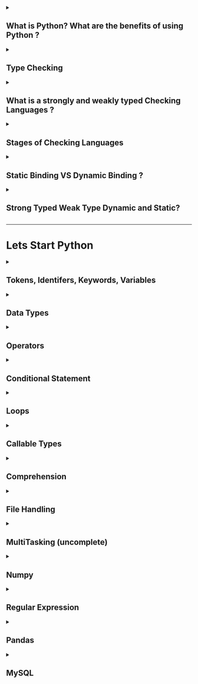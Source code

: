 <details>
<summary> <h2>What is Python? What are the benefits of using Python ?</h2></summary>
  
- ## Python is a high-level, interpreted, general-purpose programming language. 
  - #### Being a general-purpose language, it can be used to build almost any type of application with the right tools/libraries.
  
  - #### Additionally, python supports objects, modules, threads, exception-handling, and automatic memory management which help in modelling real-world problems and building applications to solve these problems.

- ## Benefits of using Python

  - #### Python is a general-purpose programming language that has a simple, easy-to-learn syntax that emphasizes readability and therefore reduces the cost of program maintenance. Moreover, the language is capable of scripting, is completely open-source, and supports third-party packages encouraging modularity and code reuse.
  
  - #### Its high-level data structures, combined with dynamic typing and dynamic binding, attract a huge community of developers for Rapid Application Development and deployment.

</details>

 <details>
<summary> <h2>Type Checking </h2></summary>
  
  - ### There are two Types of Checking.
    - #### Type checking is the process of verifying and enforcing constraints of types in values. 
    - #### Type checking means checking that each opeartion should receive proper no of arguments and proper data type.<br> like `12 + '1'`
    - #### Here `12` int data type and `'1'` is the character data type So It's Possible to sum of integer and Character<br> So They Decide that they generate the Error or Not

</details>

<details>
<summary> <h2>What is a strongly and weakly typed Checking Languages ?</h2></summary>
  
- ### A strongly typed programming language is always pending of their variable data type.
  - #### This is because the system checks the object type before an operation requiring a certain type is called on such variable giving either a compilation error or runtime error.
  
  - #### In a strongly-typed language, such as Python, `"1" + 2` will result in a type error since these languages don't allow for "type-coercion" (implicit conversion of data types).
---  
- ### Weakly typed languages are those where type confusion can happen and eventually produce errors that are difficult to find and detect, which differ them from strongly type languages where these kinds of errors are caught either in compilation time or runtime.  
  - #### Weakly-typed language, such as Javascript, will simply output `"1" + 2 = 12` as result.
  

</details>

<details>
<summary> <h2>Stages of Checking Languages </h2></summary>
  
- ### There are Two Stages of Checking
  - #### Static
  - #### Dynamic 
  
- #### In Static Type Languages Data Types are checked before execution.<br>Example of c language
  ```
  #include <stdio.h>
  void main(){
      int x;
      x = 3;
      printf("%d",x);
    }
  ```
  
  - #### In statically typed languages the type of the variables checked at the compile time of the variable declaration.<br>Statically programming languages check the type of the variable or object while the code enters the compiler.
  - #### In Static typed languages once if a variable is initialized to a data-type it cannot be assigned to the variable of a different type.
  - #### Statically typed languages are faster than dynamically typed languages.
  - #### Some statically typed languages are Java ,C , C++. Etc
  
---
  
- #### A language is considered as Dynamically typed language if the variable type of the language is checked at the runtime of the code compilation or code interpretation.
  - #### In such type of programming languages, we don’t need to initialize a variable with its type
  - #### We can declare a variable by writing the name at left and the value at the left of the variable name<br>Example of python
  ```
         x = 4
         print(x)
  ```
  - #### Some dynamically typed languages are: python, Java Script, Php Etc.
  
 ---
  
 - ### Differences
| Static Type   | Dynamic Type    | 
| :------------ |:---------------:|
| Type Checking is completed at compile Time             | Type Checking is completed at RunTime                     |
| Explicit type declarations are usually required        | Explicit type declarations are not required               |
| Errors are detected Earlier                            | Errors are detected later durning Exection                |
| Variables assignments are static and cannot be changed | Variables assignments are dynamic can be altered          |
| Produces more optimized code                           | Produces less optimized code, runtime errors are possible |
  

</details>

<details>
<summary> <h2>Static Binding VS Dynamic Binding ?</h2></summary>
 
  - ### In Static Binding Once we declare the variable than we cant not change the data Type and value of same variable
  
  ```
  #include <stdio.h>
  void main(){
    int x = 3;
    int x = 3;
    char x = 'c';
    printf("%d",x);
  }
  output is Error
  ```
  
  - ### In Dynamic Languages we are change the variable data type and its value
  
  ```
  x = 4
  print(x)

# now change the value
  x = 5
  print(x)

# Now change its Data type
  x = 'Hello'
  print(x)
 ```
</details>

<details>
  
<summary> <h2>Strong Typed Weak Type Dynamic and Static?</h2></summary>

- ### Some languages are Static they follow the rule of  Weak Type

- ### Some languages are Dynamic they follow the rule of Strong Type

- ### So Clear this Concept With this image

<img src="images/diff.png" />

- ### e.g python is the Dynamic Type They are follow the rule of Strong Type
- ### JavaScript is the Dynamic Type They are follow the rule of  Weak Type
- ### C is the Static Type They are follow the rule of Weak Type
</details>

---
# Lets Start Python

<details>
<summary> <h2>Tokens, Identifers, Keywords, Variables</h2></summary>

<a href="https://github.com/Mubeen-Ahmad/python_11/blob/main/Python/2_Tokens_Variables_Keywords_Identifers_Literals/1_Tokens_(Theory).ipynb
">What is Tokens</a>

<a href="https://github.com/Mubeen-Ahmad/python_11/blob/main/Python/2_Tokens_Variables_Keywords_Identifers_Literals/2_Identifers_and_keywords.ipynb">Identifers and Keywords</a>

<a href="https://github.com/Mubeen-Ahmad/python_11/blob/main/Python/2_Tokens_Variables_Keywords_Identifers_Literals/3_variables.ipynb">Variables</a>
</details>

<details>
<summary> <h2>Data Types</h2></summary>

- ### There are several built-in data types in Python. Although, Python doesn't require data types to be defined explicitly during variable declarations type errors are likely to occur if the knowledge of data types and their compatibility with each other are neglected. 

- ### Python provides type() and isinstance() functions to check the type of these variables. These data types can be grouped into the following categories

- #### 1. **None Type:** **None** keywork represents the null values in Python. Boolean equality operation can be performed using these NoneType objects.

- #### 2. **Numeric Type:** There are three distinct numeric types - `integers`, `floating-point numbers` and `complex numbers`. Additionally, `booleans` are a sub-type of integers.

- #### 3. **Sequence Types:** According to Python Docs, there are three basic Sequence Types - `string` `lists`, `tuples`, and `range` objects. Sequence types have the `in` and `not in` operators defined for their traversing their elements. These operators share the same priority as the comparison operations.

- #### 4. **Mapping Types:** A mapping object can map hashable values to random objects in Python. Mappings objects are mutable and there is currently only one standard mapping type, the `dictionary`.

- #### 5. **Set Types:** Currently, Python has two built-in set types - `set` and `frozenset`. `set` type is mutable and supports methods like *add()* and *remove()*. `frozenset` type is immutable and can't be modified after creation.

- #### 6. **Callable Types:** Callable types are the types to which function call can be applied. They can be **user-defined functions, instance methods, generator functions**, and some other **built-in functions, methods** and **classes**.

---

<details>
  
<summary> <h3>Sequential Data Type</h3></summary>
<h4>Strings</h4>

• <a href="https://github.com/Mubeen-Ahmad/python_11/blob/main/Python/4_Strings/1_strings.ipynb">Strings</a><br>
• <a href="https://github.com/Mubeen-Ahmad/python_11/blob/main/Python/4_Strings/2_Strings_Methods.ipynb">Strings Methods</a><br>
• <a href="https://github.com/Mubeen-Ahmad/python_11/blob/main/Python/4_Strings/3_String_Interning_in_Memory.ipynb">Strings Interning in Memory</a><br><br>

<h4>List</h4>
• <a href="https://github.com/Mubeen-Ahmad/python_11/blob/main/Python/5_List/1_list.ipynb">List</a><br><br>

<h4>Tuple</h4>
• <a href="https://github.com/Mubeen-Ahmad/python_11/blob/main/Python/6_Tuple/1_Tuple.ipynb">Tuple</a>


</details>


<details>
  
<summary> <h3>Sets Type</h3></summary>
<h4>Set</h4>
• <a href="https://github.com/Mubeen-Ahmad/python_11/blob/main/Python/7_Set/1_set.ipynb">Set</a><br>
• <a href="https://github.com/Mubeen-Ahmad/python_11/blob/main/Python/7_Set/2_sets_methods.ipynb">Set Methods</a><br>
• <a href="https://github.com/Mubeen-Ahmad/python_11/blob/main/Python/7_Set/3_frozen_set.ipynb">Frozensets</a>

</details>




<details>
  <summary> <h3>Mapping Type</h3></summary>
<h4>Dictionary</h4>
• <a href="https://github.com/Mubeen-Ahmad/python_11/blob/main/Python/8_Dictionary/1_dictionary.ipynb">Dictionary</a><br>
• <a href="https://github.com/Mubeen-Ahmad/python_11/blob/main/Python/8_Dictionary/2_dictionary_methods.ipynb">Dictionary Methods</a><br>
</details>


<details>
  <summary> <h3>Numeric Data Type</h3></summary>

<h4>Numeric Data Types</h4>
• <a href="https://github.com/Mubeen-Ahmad/python_11/blob/main/Python/3_Numbers/1_Numbers_(int).ipynb">Integers</a><br>
• <a href="https://github.com/Mubeen-Ahmad/python_11/blob/main/Python/3_Numbers/2_Float.ipynb">Float</a><br>
• <a href="https://github.com/Mubeen-Ahmad/python_11/blob/main/Python/3_Numbers/4_Boolean.ipynb">Boolean</a><br><br>
<h4>Type Conversion</h4>
• <a href="https://github.com/Mubeen-Ahmad/python_11/blob/main/Python/3_Numbers/5_Type_Conversion.ipynb">Type Conversion</a><br><br>
<h4>Math Module</h4>
• <a href="https://github.com/Mubeen-Ahmad/python_11/blob/main/Python/3_Numbers/6_math_library.ipynb">Math module</a><br><br>
<h4>Number Interning</h4>
• <a href="https://github.com/Mubeen-Ahmad/python_11/blob/main/Python/3_Numbers/7_Numbers_Interning.ipynb">Number Interning</a><br><br>



</details>
</details>

<details>
  <summary> <h2>Operators</h2></summary>

• <a href="https://github.com/Mubeen-Ahmad/python_11/blob/main/Python/9_Operators/1_Arithmetic.ipynb">Arithmetic</a><br>
• <a href="https://github.com/Mubeen-Ahmad/python_11/blob/main/Python/9_Operators/2_Comparison.ipynb">Comparison</a><br>
• <a href="https://github.com/Mubeen-Ahmad/python_11/blob/main/Python/9_Operators/3_Logical.ipynb">Logical</a><br>
• <a href="https://github.com/Mubeen-Ahmad/python_11/blob/main/Python/9_Operators/4_Identity.ipynb">Identity</a><br>
• <a href="https://github.com/Mubeen-Ahmad/python_11/blob/main/Python/9_Operators/5_Membership.ipynb">Membership</a><br>
• <a href="https://github.com/Mubeen-Ahmad/python_11/blob/main/Python/9_Operators/6_Bitwise.ipynb">Bitwise</a><br>
• <a href="https://github.com/Mubeen-Ahmad/python_11/blob/main/Python/9_Operators/7_Assignment.ipynb">Assignment</a><br>
• <a href="https://github.com/Mubeen-Ahmad/python_11/blob/main/Python/9_Operators/8_Precedence_and_Associativity.ipynb">Precedence and Associativity</a><br>

</details>


<details>
  <summary> <h2>Conditional Statement</h2></summary>
• <a href="https://github.com/Mubeen-Ahmad/python_11/blob/main/Python/10_Conditional_Statements/1_conditions_statements.ipynb">Conditions Statements</a><br>
</details>


<details>
  <summary> <h2>Loops</h2></summary>
• <a href="https://github.com/Mubeen-Ahmad/python_11/blob/main/Python/11_Loops/iterators.ipynb">Iterator VS Iterable</a><br>
• <a href="https://github.com/Mubeen-Ahmad/python_11/blob/main/Python/11_Loops/loops.ipynb">for and while loop</a><br>
• <a href="https://github.com/Mubeen-Ahmad/python_11/blob/main/Python/11_Loops/break_and_continue.ipynb">break continue and use of else in loop</a><br>
• <a href="https://github.com/Mubeen-Ahmad/python_11/blob/main/Python/11_Loops/loops_use_in_datatypes.ipynb">Use of Loops in DataTypes</a><br>

</details>

<details>
  <summary> <h2>Callable Types</h2></summary>
    <details>
    <summary> <h3>Functions</h3></summary>
    • <a href="https://github.com/Mubeen-Ahmad/python_11/blob/main/Python/12_Functions/1_function.ipynb">Functions</a><br>
    • <a href="https://github.com/Mubeen-Ahmad/python_11/blob/main/Python/12_Functions/closer_Function.ipynb">Closer Function</a><br> 
    • <a href="https://github.com/Mubeen-Ahmad/python_11/blob/main/Python/12_Functions/2_args_kwargs.ipynb">Args and Kwargs</a><br>
    • <a href="https://github.com/Mubeen-Ahmad/python_11/blob/main/Python/12_Functions/3_recursion.ipynb">Recursion</a><br>
    • <a href="https://github.com/Mubeen-Ahmad/python_11/blob/main/Python/12_Functions/4_pass_by_value_or_refference.ipynb">Pass By Value or Refference ?</a><br>
    • <a href="https://github.com/Mubeen-Ahmad/python_11/blob/main/Python/12_Functions/5_NameSpace_and_LEGB_rule.ipynb">Namespace and LEGB Rule</a><br>
    • <a href="https://github.com/Mubeen-Ahmad/python_11/blob/main/Python/12_Functions/6_doc_string.ipynb">Doc String</a><br>
    • <a href="https://github.com/Mubeen-Ahmad/python_11/blob/main/Python/12_Functions/7_lambda_(Anonmyous)_Function.ipynb">Lambda Anonmyous Function</a><br>
    
 </details>
 
 <details>
     <summary> <h3>Generators</h3></summary>
    • <a href="https://github.com/Mubeen-Ahmad/python_11/blob/main/Python/13_Generators/Generator.ipynb">Generators</a><br>
 </details>

 <details>
     <summary> <h3>Decoractors</h3></summary>
    • <a href="https://github.com/Mubeen-Ahmad/python_11/blob/main/Python/14%20Decorators/decoractors.ipynb">Decoractors</a><br>
    • <a href="https://github.com/Mubeen-Ahmad/python_11/blob/main/Python/14%20Decorators/difference_in_decoractor_and_function_call.ipynb">Understand Difference in @function VS function()() </a><br>
    
</details>
 
 <details>
     <summary> <h3>OOP</h3></summary>
    • <a href="https://github.com/Mubeen-Ahmad/python_11/blob/main/Python/15_OOP/1_class_and_object.ipynb">Class and Object</a><br>
    • <a href="https://github.com/Mubeen-Ahmad/python_11/blob/main/Python/15_OOP/2_init_and_new_constructor.ipynb">Constructor (init and new)</a><br>
    • <a href="https://github.com/Mubeen-Ahmad/python_11/blob/main/Python/15_OOP/3_class_attributes.ipynb">Class Attributes or Class Variables</a><br>	
    • <a href="https://github.com/Mubeen-Ahmad/python_11/blob/main/Python/15_OOP/4_Instance_Variables.ipynb">Instance Variables</a><br>
    • <a href="https://github.com/Mubeen-Ahmad/python_11/blob/main/Python/15_OOP/4.1_self_Vs_class_name.ipynb">ClassVariable access with self and classname</a><br>    
    • <a href="https://github.com/Mubeen-Ahmad/python_11/blob/main/Python/15_OOP/5_Methods.ipynb">Methods and Difference between in Function and Method</a><br>
    • <a href="https://github.com/Mubeen-Ahmad/python_11/blob/main/Python/15_OOP/6_Class_Method.ipynb">Class Method</a><br>	
    • <a href="https://github.com/Mubeen-Ahmad/python_11/blob/main/Python/15_OOP/7_instance_Method.ipynb">Instance Method</a><br>	
    • <a href="https://github.com/Mubeen-Ahmad/python_11/blob/main/Python/15_OOP/8_Static_Method.ipynb">Static Method</a><br>
    • <a href="https://github.com/Mubeen-Ahmad/python_11/blob/main/Python/15_OOP/9_Decoractors_in_OOP.ipynb">Decoractors in Opp and __call__ Constructor</a><br>
    • <a href="https://github.com/Mubeen-Ahmad/python_11/blob/main/Python/15_OOP/10_property_decorator.ipynb">@property Decoractor and Concept of getter , setter, and deleter </a><br>
    • <a href="https://github.com/Mubeen-Ahmad/python_11/blob/main/Python/15_OOP/11_relationship.ipynb">Relations and its Types (Theory)</a><br>
    • <a href="https://github.com/Mubeen-Ahmad/python_11/blob/main/Python/15_OOP/12_Inheritance.ipynb">Inheritance (IS-A)</a><br>
    • <a href="https://github.com/Mubeen-Ahmad/python_11/blob/main/Python/15_OOP/13_Association.ipynb">Association (HAS-A , PART-OF)</a><br>
    • <a href="https://github.com/Mubeen-Ahmad/python_11/blob/main/Python/15_OOP/14_Abstraction.ipynb">Abstractions</a><br>
    • <a href="https://github.com/Mubeen-Ahmad/python_11/blob/main/Python/15_OOP/15_Polymorphism.ipynb">Polimorphism (Duck and Strong Typing)</a><br>
    • <a href="https://github.com/Mubeen-Ahmad/python_11/blob/main/Python/15_OOP/16_Polimorphism_2.ipynb">Polimorphism (Method Overloading and Overriding , Operator Overloading )</a><br>
    • <a href="https://github.com/Mubeen-Ahmad/python_11/blob/main/Python/15_OOP/17_Magic_methods.ipynb">Magic or Dunder Methods (Operators) </a><br>
    • <a href="https://github.com/Mubeen-Ahmad/python_11/blob/main/Python/15_OOP/18_Some_Useful_Magic_Methods.ipynb">Some More Useful Magic Methods</a><br>
    • <a href="https://github.com/Mubeen-Ahmad/python_11/blob/main/Python/15_OOP/19_Descriptors_Magic_methods.ipynb">Descriptors Magic Methods</a><br>
    • <a href="https://github.com/Mubeen-Ahmad/python_11/blob/main/Python/15_OOP/20_Encapsulation.ipynb">Encapsulation</a><br>
    • <a href="https://github.com/Mubeen-Ahmad/python_11/blob/main/Python/15_OOP/21.Encapsulation_Tricks.ipynb">Encapsulation Trick</a><br>		
</details>
 </details>

 <details>
     <summary> <h2>Comprehension</h2></summary>
    • <a href="https://github.com/Mubeen-Ahmad/python_11/blob/main/Python/11_Loops/comprehension.ipynb">Comprehension</a><br>
 </details>

 <details>
     <summary> <h2>File Handling</h2></summary>
    • <a href="https://github.com/Mubeen-Ahmad/python_11/blob/main/Python/16_File_Handling/1_Text_Files/1_Basic_Write_and_read_modes.ipynb">Read and Write Text File</a><br>
    • <a href="https://github.com/Mubeen-Ahmad/python_11/blob/main/Python/16_File_Handling/1_Text_Files/2_methods.ipynb">Common Methods for Text file</a><br>
    • <a href="https://github.com/Mubeen-Ahmad/python_11/blob/main/Python/16_File_Handling/1_Text_Files/3_Useful_Tips.ipynb">UseFull Tips for Text Files</a><br>
    • <a href="https://github.com/Mubeen-Ahmad/python_11/blob/main/Python/16_File_Handling/2_binary_files/1_Binary_files.ipynb">Binary Files</a><br>
    • <a href="https://github.com/Mubeen-Ahmad/python_11/blob/main/Python/16_File_Handling/3_Json/1_Json.ipynb">Json Files</a><br>
    • <a href="https://github.com/Mubeen-Ahmad/python_11/blob/main/Python/16_File_Handling/4_Pickling/1_pickling_and_unplicking.ipynb">Pickling</a><br>
    • <a href="https://github.com/Mubeen-Ahmad/python_11/blob/main/Python/16_File_Handling/4_Pickling/2_pickle_methods.ipynb">Pickle Common Methods</a><br>    
    • <a href="https://github.com/Mubeen-Ahmad/python_11/blob/main/Python/16_File_Handling/5_Zip_Files/1_Working_with_Zip_files.ipynb">Zip Files</a><br>
    • <a href="https://github.com/Mubeen-Ahmad/python_11/blob/main/Python/16_File_Handling/5_Zip_Files/2_Zip_file_methods.ipynb">Zip File Methods</a><br>
    • <a href="https://github.com/Mubeen-Ahmad/python_11/blob/main/Python/16_File_Handling/5_Zip_Files/3_Zip_and_Unzip_Program.ipynb">Zip and Unzip Complete Program</a><br>
 </details>
  <details>
     <summary> <h2>MultiTasking (uncomplete)</h2></summary>
    • <a href="https://github.com/Mubeen-Ahmad/python_11/blob/main/Python/MultiTasking/1_what_is_process_and_threads.ipynb">Process and Threads (Short Theory)</a><br>
    • <a href="https://github.com/Mubeen-Ahmad/python_11/blob/main/Python/MultiTasking/2_Stages_of_Process.ipynb">Stages or Steps of Process</a><br>
    • <a href="https://github.com/Mubeen-Ahmad/python_11/blob/main/Python/MultiTasking/3_create_process_and_Expand_process_in_class.ipynb">Create Process and Expanding Process in Class</a><br>
   
    
 </details>
  <details>
     <summary> <h2>Numpy</h2></summary>
  	<details>
    	 <summary> <h4>Basic Numpy Demensions,Traversing, Indexing, Iterations and Broadcasting</h4></summary>
    	     • <a href="https://github.com/Mubeen-Ahmad/python_11/blob/main/Python/17_Numpy/4_Arrays_and_Matrix.ipynb">Arrays and Matrix Basic</a><br>
     	     • <a href="https://github.com/Mubeen-Ahmad/python_11/blob/main/Python/17_Numpy/3_Slicing_and_iteration.ipynb">Indexing Slicing and Iterations</a><br>
     	     • <a href="https://github.com/Mubeen-Ahmad/python_11/blob/main/Python/17_Numpy/Understand_Axis.ipynb">Axis</a><br>
     	     • <a href="https://github.com/Mubeen-Ahmad/python_11/blob/main/Python/17_Numpy/data_types_and_memory_Efecient.ipynb">Data Types and Memory Efficiency</a><br>
     	     • <a href="https://github.com/Mubeen-Ahmad/python_11/blob/main/Python/17_Numpy/5_Fancy_boolean_Indexing_and_numpy_programs.ipynb">Fancy and Boolean Indexing, Spin array</a><br>
     	     • <a href="https://github.com/Mubeen-Ahmad/python_11/blob/main/Python/17_Numpy/Broadcasting.ipynb">Broadcasting</a><br>
     </details>
     <details>
     <summary> <h4>Basic Functions and Methods</h4></summary>
      • <a href="https://github.com/Mubeen-Ahmad/python_11/blob/main/Python/17_Numpy/array_creations_functions.ipynb">Array Creation Functions</a><br>
      • <a href="https://github.com/Mubeen-Ahmad/python_11/blob/main/Python/17_Numpy/existing_array_creation.ipynb">Existing Array Creation Functions</a><br>
      • <a href="https://github.com/Mubeen-Ahmad/python_11/blob/main/Python/17_Numpy/Creating%20record%20arrays.ipynb">Heterogeneous Arrays Functions</a><br>
      • <a href="https://github.com/Mubeen-Ahmad/python_11/blob/main/Python/17_Numpy/Numercial%20Functions.ipynb">Numercial Functions</a><br>
      • <a href="https://github.com/Mubeen-Ahmad/python_11/blob/main/Python/17_Numpy/changing%20shapes%20and%20Demension%20Functions.ipynb">Changing Shape and Demension Functions and Methods</a><br>
      • <a href="https://github.com/Mubeen-Ahmad/python_11/blob/main/Python/17_Numpy/Transpose%20and%20rearange%20Arrays%20Functions.ipynb">Transpose and Rearanging Functions</a><br>
      • <a href="https://github.com/Mubeen-Ahmad/python_11/blob/main/Python/17_Numpy/adding%20and%20removing%20functions.ipynb">Add and Remove Elements Functions</a><br>
      • <a href="https://github.com/Mubeen-Ahmad/python_11/blob/main/Python/17_Numpy/finding%20and%20replacing%20elements%20Functions.ipynb">Finding and Replacing Functions</a><br>
      • <a href="https://github.com/Mubeen-Ahmad/python_11/blob/main/Python/17_Numpy/Splitting%20and%20Joining%20Function.ipynb">Splitting and Joining Functions</a><br>		
      • <a href="https://github.com/Mubeen-Ahmad/python_11/blob/main/Python/17_Numpy/Numpy File Handling Functions.ipynb">File Handling Functions</a><br>		
     </details>
     <details>
     <summary> <h4>Mathematics Funtions</h4></summary>
     • <a href="https://github.com/Mubeen-Ahmad/python_11/blob/main/Python/17_Numpy/Mathematics%20Functions.ipynb">Basic Mathematical Functions</a><br>
     • <a href="https://github.com/Mubeen-Ahmad/python_11/blob/main/Python/17_Numpy/Trigonometry%20and%20Operations%20Functions.ipynb">Trigonometry and Operations Functions</a><br>
     • <a href="https://github.com/Mubeen-Ahmad/python_11/blob/main/Python/17_Numpy/Logical%20and%20Checking%20Condtions%20Functions.ipynb">Logical and Checking Condtions Functions</a><br>
     • <a href="https://github.com/Mubeen-Ahmad/python_11/blob/main/Python/17_Numpy/Statistical%20Functions.ipynb">Statistical Functions</a><br>
     • <a href="https://github.com/Mubeen-Ahmad/python_11/blob/main/Python/17_Numpy/Create%20Own%20Functions%20and%20Visualize%20the%20Function.ipynb">Create Own Functions and Visualize the Function</a><br>
     • <a href="https://github.com/Mubeen-Ahmad/python_11/blob/main/Python/17_Numpy/Mashgrids%20and%20Logarithm%20Functions.ipynb">What is Mashgrids and Logarithm Functions</a><br>
     • <a href="https://github.com/Mubeen-Ahmad/python_11/blob/main/Python/17_Numpy/Random%20Function.ipynb">Random Functions</a><br>
     </details>
   </details>
<details>
     <summary> <h2>Regular Expression</h2></summary>
     <details>
     <summary> <h4>Intro Regex and Basic Methods</h4></summary>
     • <a href="https://github.com/Mubeen-Ahmad/python_11/blob/main/Python/Regular%20Expression/1_compile.ipynb">compile</a><br>
     • <a href="https://github.com/Mubeen-Ahmad/python_11/blob/main/Python/Regular%20Expression/2_match_and_fullmatch.ipynb">match and fullmatch</a><br>
     • <a href="https://github.com/Mubeen-Ahmad/python_11/blob/main/Python/Regular%20Expression/3_findall%20and%20finditer.ipynb">findall and finditer</a><br>
     • <a href="https://github.com/Mubeen-Ahmad/python_11/blob/main/Python/Regular%20Expression/4_search.ipynb">search</a><br>
     • <a href="https://github.com/Mubeen-Ahmad/python_11/blob/main/Python/Regular%20Expression/5_split.ipynb">split</a><br>
     • <a href="https://github.com/Mubeen-Ahmad/python_11/blob/main/Python/Regular Expression/6_sub and subn.ipynb">sub and subn</a><br>
     </details>
     <details>
     <summary> <h4>Metacharacters</h4></summary>
     • <a href="https://github.com/Mubeen-Ahmad/python_11/blob/main/Python/Regular%20Expression/7_Basic_Metacracters.ipynb">Basic Metacharacters</a><br>
     • <a href="https://github.com/Mubeen-Ahmad/python_11/blob/main/Python/Regular%20Expression/8_Escape_Sequence.ipynb">Escape Sequences</a><br>
     • <a href="https://github.com/Mubeen-Ahmad/python_11/blob/main/Python/Regular%20Expression/Character%20Classes.ipynb">Characters Classes</a><br>
     • <a href="https://github.com/Mubeen-Ahmad/python_11/blob/main/Python/Regular%20Expression/Parentheses_and_Sets.ipynb">Parentheses and Sets</a><br>
     • <a href="https://github.com/Mubeen-Ahmad/python_11/blob/main/Python/Regular%20Expression/Inline%20Modifiers.ipynb">Inline Modifiers</a><br>
     • <a href="https://github.com/Mubeen-Ahmad/python_11/blob/main/Python/Regular Expression/logical.ipynb">logical Characters and lookarounds</a><br>
     </details>
     <details>
     <summary> <h4>Excercise</h4></summary>
     • <a href="https://github.com/Mubeen-Ahmad/python_11/blob/main/Python/Regular%20Expression/Excercise_1.ipynb">Excercise 1</a><br>
      </details>
</details>     
     <!--• <a href="https://github.com/Mubeen-Ahmad/python_11/blob/main/Python/Regular%20Expression/1_useful_Functions.ipynb">Regular Expression Basic Methods</a><br>
     • <a href="https://github.com/Mubeen-Ahmad/python_11/blob/main/Python/Regular Expression/2_Metacharacters.ipynb">Metacharacters</a><br>
     • <a href="https://github.com/Mubeen-Ahmad/python_11/blob/main/Python/Regular Expression/3_Special_Sequences.ipynb">Special Sequences</a><br>
     • <a href="https://github.com/Mubeen-Ahmad/python_11/blob/main/Python/Regular%20Expression/4_Sets.ipynb">Sets</a><br>    
</details> -->
<details>
     <summary> <h2>Pandas</h2></summary>
     <details>
     <summary> <h4>Series</h4></summary>
     • <a href="https://github.com/Mubeen-Ahmad/python_11/blob/main/Python/18_pandas/1_Series%20methods%20and%20Attributes.ipynb">Series Methods and Attributes</a><br>
     • <a href="https://github.com/Mubeen-Ahmad/python_11/blob/main/Python/18_pandas/2_Series%20Indexing%20Slicing.ipynb">Series Indexing and Slicing</a><br>
     • <a href="https://github.com/Mubeen-Ahmad/python_11/blob/main/Python/18_pandas/3%20Series%20More%20important%20Methods.ipynb">Series More Important Methods</a><br>
     </details>
     <details>
     <summary> <h4>DataFrame</h4></summary>
     • <a href="https://github.com/Mubeen-Ahmad/python_11/blob/main/Python/18_pandas/3_dataframe.ipynb">DataFrame</a><br>
     • <a href="https://github.com/Mubeen-Ahmad/python_11/blob/main/Python/18_pandas/4_iloc_loc_and_indexing.ipynb">iloc, loc indexing, Slicing and Selecting</a><br>
     • <a href="https://github.com/Mubeen-Ahmad/python_11/blob/main/Python/18_pandas/5_Selecting%20Excercise%20Question.ipynb">Excercise</a><br>
     • <a href="https://github.com/Mubeen-Ahmad/python_11/blob/main/Python/18_pandas/6%20More%20Important%20Methods.ipynb">More Important Methods</a><br><br>
     </details>
     <details>
     <summary> <h4>GroupBy</h4></summary>
     • <a href="https://github.com/Mubeen-Ahmad/python_11/blob/main/Python/18_pandas/7_groupby.ipynb">GroupBy and More Methods</a><br>
     • <a href="https://github.com/Mubeen-Ahmad/python_11/blob/main/Python/18_pandas/8%20Multiple%20groupby%20and%20Excercise.ipynb">Multi GroupBy and Excercies</a><br>
     • <a href="https://github.com/Mubeen-Ahmad/python_11/blob/main/Python/18_pandas/9%20More%20Questions.ipynb">More Excercies Questions</a><br><br>
     </details>
     <details>
     <summary> <h4>Merging and Concatenation</h4></summary>
     • <a href="https://github.com/Mubeen-Ahmad/python_11/blob/main/Python/18_pandas/10%20Merging%20%26%20Concatenating.ipynb">Merging and Concatenation</a><br>  
     • <a href="https://github.com/Mubeen-Ahmad/python_11/blob/main/Python/18_pandas/11_Merging_Questions.ipynb">Exercise Qusetions on Merging and Concatenation</a><br>  
     <br>
     </details>
     <details>
     <summary> <h4>Multi-Indexing and Stacking Vs Unstacking</h4></summary>
     • <a href="https://github.com/Mubeen-Ahmad/python_11/blob/main/Python/18_pandas/12_Multi_Indexing.ipynb">Multi Indexing and Stacking Vs Unstacking</a><br>
     • <a href="https://github.com/Mubeen-Ahmad/python_11/blob/main/Python/18_pandas/13 Basic Functionality on Multindex.ipynb">Basic Functionality on MultiIndex</a><br>  
     <br>
     </details>
     <details>
     <summary> <h4>Wide and Long Data Format</h4></summary>
     • <a href="https://github.com/Mubeen-Ahmad/python_11/blob/main/Python/18_pandas/14_Long_Vs_Wide_data.ipynb">Wide VS Long Data Format</a><br>
     • <a href="https://github.com/Mubeen-Ahmad/python_11/blob/main/Python/18_pandas/15_Questions.ipynb">Exercise Questions</a><br><br>
     </details>
     <details>
     <summary> <h4>Pivot and Piovt Table</h4></summary>
     • <a href="https://github.com/Mubeen-Ahmad/python_11/blob/main/Python/18_pandas/16_Pivot_and_Pivot_Table.ipynb">Pivot Table</a><br>
     </details>
     <br><!--
     • <a href="https://github.com/Mubeen-Ahmad/python_11/blob/main/Python/18_pandas/Attributes%20and%20underlying%20data%20Methods.ipynb">DataFrame Attributes and underlying Methods.ipynb</a><br>
     • <a href="https://github.com/Mubeen-Ahmad/python_11/blob/main/Python/18_pandas/Conversion%20Methods.ipynb">DataFrame Conversion Methods.ipynb</a><br>
     • <a href="https://github.com/Mubeen-Ahmad/python_11/blob/main/Python/18_pandas/Indexing%20and%20iteration%20Methods.ipynb">DataFrame Indexing and Iterations Methods.ipynb</a><br> -->
</details>
<details>
     <summary> <h2>MySQL</h2></summary>
     <details>
     <summary> <h4>Basic</h4></summary>
     • <a href="https://github.com/Mubeen-Ahmad/python_11/blob/main/sql/b1.ipynb">Short Introduction</a><br>
     • <a href="https://github.com/Mubeen-Ahmad/python_11/blob/main/sql/b2.ipynb">Connect python with database Xampp And Mysql Workbench</a><br>
     • <a href="https://github.com/Mubeen-Ahmad/python_11/blob/main/sql/dbs_db_tables.ipynb">Databases Vs Database Vs Table and create database table insert value</a><br>
     • <a href="https://github.com/Mubeen-Ahmad/python_11/blob/main/sql/Database_Keys.ipynb">Databases Keys Short Introduction</a><br>
     • <a href="https://github.com/Mubeen-Ahmad/python_11/blob/main/sql/Cardinality of Relationships.ipynb">Cardinality of Relationships Short Introduction</a>
      </details>
      <details>
     <summary> <h4>DDL and DMLCommands</h4></summary>
     • <a href="https://github.com/Mubeen-Ahmad/python_11/blob/main/sql/Sql_DDL.ipynb">DDL Commands and Constrains</a><br>
     • <a href="https://github.com/Mubeen-Ahmad/python_11/blob/main/sql/DDL constrain keyword.ipynb">DDL Commands , Constrains keyword , Relation Ship and Referential Actions</a><br>
     • <a href="https://github.com/Mubeen-Ahmad/python_11/blob/main/sql/DDL Alter Command.ipynb">DDL ALTER Commands</a><br> 
     • <a href="https://github.com/Mubeen-Ahmad/python_11/blob/main/sql/DML.ipynb">DML Commands Insert,Update,Delete</a><br>   
     • <a href="https://github.com/Mubeen-Ahmad/python_11/blob/main/sql/DML select.ipynb">DML Commands Select, and Load csv_data python to sql and IPython SQL extension </a><br>   
     </details>
      <details>
          <summary> <h4>Operators And Bulit-In Functions</h4></summary>
      • <a href="https://github.com/Mubeen-Ahmad/python_11/blob/main/sql/08 Arithmetic and Bitwise Operators.ipynb">Arithmetic and Bitwise Operators</a><br>
      • <a href="https://github.com/Mubeen-Ahmad/python_11/blob/main/sql/09 Comparison and Logical Operators.ipynb">Comparison and Logical Operators</a><br>
      • <a href="https://github.com/Mubeen-Ahmad/python_11/blob/main/sql/10 String Operators and Functions.ipynb">String Operators and Functions</a><br>
      • <a href="https://github.com/Mubeen-Ahmad/python_11/blob/main/sql/mathematical_and_Aggregate_funtions.ipynb">Mathematical and Aggregate Functions</a><br>
     </details>
     <details>
          <summary> <h4>Grouping and Joining</h4></summary>
      • <a href="https://github.com/Mubeen-Ahmad/python_11/blob/main/sql/11 limit_sorting_Grouping_Having.ipynb">Limit, Sorting, Grouping and Having</a><br>
      • <a href="https://github.com/Mubeen-Ahmad/python_11/blob/main/sql/12 Group By and Sorting Pratice.ipynb">Group By and Sorting Questions</a><br>
      • <a href="https://github.com/Mubeen-Ahmad/python_11/blob/main/sql/13 Join and Sets.ipynb">Join and Sets</a><br>
      • <a href="https://github.com/Mubeen-Ahmad/python_11/blob/main/sql/14 Self_and_Cross_Join_and_join_on_multiple_column_and_filters.ipynb">Self_and_Cross_Join_and_Join on Multiplle Columns</a><br>
      • <a href="https://github.com/Mubeen-Ahmad/python_11/blob/main/sql/15 Group Functions.ipynb">Group Functions</a><br>
       • <a href="https://github.com/Mubeen-Ahmad/python_11/blob/main/sql/16 Query Order.ipynb">Query Execution Order</a><br>
       • <a href="https://github.com/Mubeen-Ahmad/python_11/blob/main/sql/case_study_1.ipynb">Case Study 1 on Dataset</a><br>
     </details>
<details>
          <summary> <h4>Sub Queries , Conditional Expressions and Window Function with Aggregate</h4></summary>
       	• <a href="https://github.com/Mubeen-Ahmad/python_11/blob/main/sql/Subqueries.ipynb">Subqueries and its Types and Usecase</a><br>
       	• <a href="https://github.com/Mubeen-Ahmad/python_11/blob/main/sql/Subquery_questions.ipynb">Subqueries Questions</a><br><br>
       	• <a href="https://github.com/Mubeen-Ahmad/python_11/blob/main/sql/Conditional.ipynb">Conditional Expressions</a><br><br>
       • <a href="https://github.com/Mubeen-Ahmad/python_11/blob/main/sql/window_functions.ipynb">Window Functions with Aggregate Part 1</a><br>
       • <a href="https://github.com/Mubeen-Ahmad/python_11/blob/main/sql/frame.ipynb">Window Functions Frames Row Mode Part 2</a><br>
       • <a href="https://github.com/Mubeen-Ahmad/python_11/blob/main/sql/range_mode.ipynb">Frames Range Mode</a><br>
       • <a href="https://github.com/Mubeen-Ahmad/python_11/blob/main/sql/frames_questions.ipynb">Frames Questions</a><br>
       • <a href="https://github.com/Mubeen-Ahmad/python_11/blob/main/sql/windows_function_part2.ipynb">Window Functions with Mathematics quantity</a><br>

</details>
<details>
          <summary> <h4>Variables, Functions, Procedures  Dynamic Sql And Iteration Statements</h4></summary>
     	• <a href="https://github.com/Mubeen-Ahmad/python_11/blob/main/sql/variables.ipynb">Variables</a><br>
     	• <a href="https://github.com/Mubeen-Ahmad/python_11/blob/main/sql/functions_and_procedure.ipynb">Function and Procedure</a><br>
     	• <a href="https://github.com/Mubeen-Ahmad/python_11/blob/main/sql/dynamic_sql.ipynb">Static VS Dynamic Query</a><br>
     	• <a href="https://github.com/Mubeen-Ahmad/python_11/blob/main/sql/if_elseif_else.ipynb">IF, ELSEIF and ELSE with Functions and Procedures</a><br>
     	• <a href="https://github.com/Mubeen-Ahmad/python_11/blob/main/sql/loops.ipynb">Loops</a><br>
     	• <a href="https://github.com/Mubeen-Ahmad/python_11/blob/main/sql/cursor.ipynb">Cursor</a><br>
     	• <a href="https://github.com/Mubeen-Ahmad/python_11/blob/main/sql/handler.ipynb">Handler</a><br>
     	• <a href="https://github.com/Mubeen-Ahmad/python_11/blob/main/sql/DIAGNOSTICS.ipynb">DIAGNOSTICS Statment, Conditional Handler, Resignal and Signal</a><br>
</details>


<details>
          <summary> <h4>DataTypes</h4></summary>
     	• <a href="https://github.com/Mubeen-Ahmad/python_11/blob/main/sql/Strings_datatypes.ipynb">String Data Types , Wildcards and String Functions</a><br>
     	• <a href="https://github.com/Mubeen-Ahmad/python_11/blob/main/sql/data_cleaning.ipynb">Data Cleaning</a><br>
</details>
</details>

